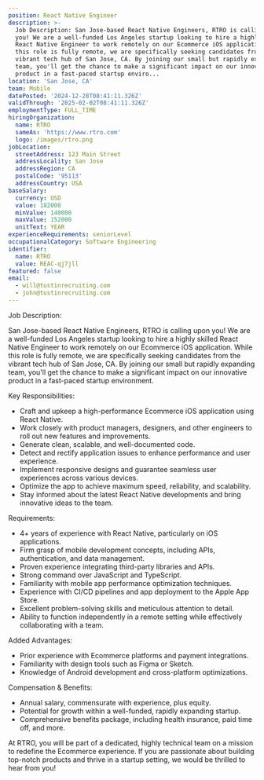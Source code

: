 ```yaml
---
position: React Native Engineer
description: >-
  Job Description: San Jose-based React Native Engineers, RTRO is calling upon
  you! We are a well-funded Los Angeles startup looking to hire a highly skilled
  React Native Engineer to work remotely on our Ecommerce iOS application. While
  this role is fully remote, we are specifically seeking candidates from the
  vibrant tech hub of San Jose, CA. By joining our small but rapidly expanding
  team, you'll get the chance to make a significant impact on our innovative
  product in a fast-paced startup enviro...
location: 'San Jose, CA'
team: Mobile
datePosted: '2024-12-28T08:41:11.326Z'
validThrough: '2025-02-02T08:41:11.326Z'
employmentType: FULL_TIME
hiringOrganization:
  name: RTRO
  sameAs: 'https://www.rtro.com'
  logo: /images/rtro.png
jobLocation:
  streetAddress: 123 Main Street
  addressLocality: San Jose
  addressRegion: CA
  postalCode: '95113'
  addressCountry: USA
baseSalary:
  currency: USD
  value: 182000
  minValue: 140000
  maxValue: 152000
  unitText: YEAR
experienceRequirements: seniorLevel
occupationalCategory: Software Engineering
identifier:
  name: RTRO
  value: REAC-qj7jll
featured: false
email:
  - will@tustinrecruiting.com
  - john@tustinrecruiting.com
---
```




Job Description:

San Jose-based React Native Engineers, RTRO is calling upon you! We are a well-funded Los Angeles startup looking to hire a highly skilled React Native Engineer to work remotely on our Ecommerce iOS application. While this role is fully remote, we are specifically seeking candidates from the vibrant tech hub of San Jose, CA. By joining our small but rapidly expanding team, you'll get the chance to make a significant impact on our innovative product in a fast-paced startup environment.

Key Responsibilities:

- Craft and upkeep a high-performance Ecommerce iOS application using React Native.
- Work closely with product managers, designers, and other engineers to roll out new features and improvements.
- Generate clean, scalable, and well-documented code.
- Detect and rectify application issues to enhance performance and user experience.
- Implement responsive designs and guarantee seamless user experiences across various devices.
- Optimize the app to achieve maximum speed, reliability, and scalability.
- Stay informed about the latest React Native developments and bring innovative ideas to the team.

Requirements:

- 4+ years of experience with React Native, particularly on iOS applications.
- Firm grasp of mobile development concepts, including APIs, authentication, and data management.
- Proven experience integrating third-party libraries and APIs.
- Strong command over JavaScript and TypeScript.
- Familiarity with mobile app performance optimization techniques.
- Experience with CI/CD pipelines and app deployment to the Apple App Store.
- Excellent problem-solving skills and meticulous attention to detail.
- Ability to function independently in a remote setting while effectively collaborating with a team.

Added Advantages:

- Prior experience with Ecommerce platforms and payment integrations.
- Familiarity with design tools such as Figma or Sketch.
- Knowledge of Android development and cross-platform optimizations.

Compensation & Benefits:

- Annual salary, commensurate with experience, plus equity.
- Potential for growth within a well-funded, rapidly expanding startup.
- Comprehensive benefits package, including health insurance, paid time off, and more.

At RTRO, you will be part of a dedicated, highly technical team on a mission to redefine the Ecommerce experience. If you are passionate about building top-notch products and thrive in a startup setting, we would be thrilled to hear from you!
